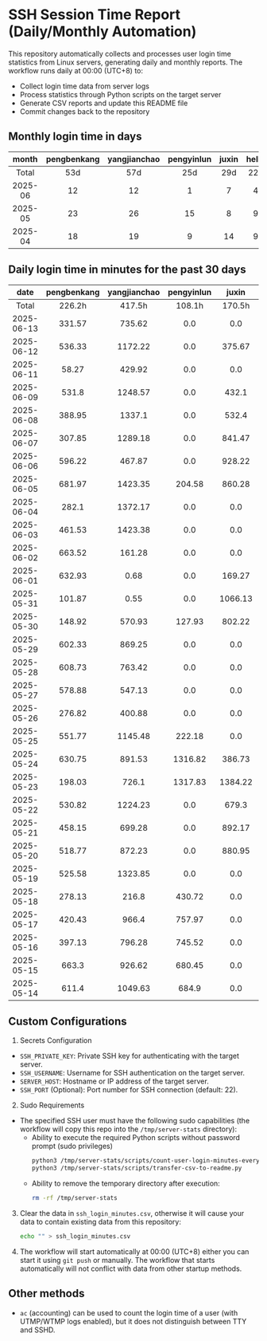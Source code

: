 # SSH Session Time Report (Daily/Monthly Automation)

This repository automatically collects and processes user login time statistics from Linux servers,
generating daily and monthly reports. The workflow runs daily at 00:00 (UTC+8) to:
- Collect login time data from server logs
- Process statistics through Python scripts on the target server
- Generate CSV reports and update this README file
- Commit changes back to the repository

<!-- 
  NOTE: If you need to modify the section titles of the following tables, 
  you must also update the corresponding Python files to maintain consistency.
  Ref: scripts/transfer-csv-to-readme.py
-->
## Monthly login time in days
|  month  | pengbenkang | yangjianchao | pengyinlun | juxin | hello | shenjunzhong | fengjing | wangjianan | chendong | hejun | yangrenyu | xuezeyu | kangyuhan | lzd | yangjingkui | tangminjin |
|:-------:|:-----------:|:------------:|:----------:|:-----:|:-----:|:------------:|:--------:|:----------:|:--------:|:-----:|:---------:|:-------:|:---------:|:---:|:-----------:|:----------:|
|  Total  |     53d     |     57d      |    25d     |  29d  |  22d  |     27d      |    4d    |     6d     |   30d    |   3d  |    38d    |   29d   |    15d    |  6d |     11d     |     1d     |
| 2025-06 |      12     |      12      |     1      |   7   |   4   |      7       |    1     |     0      |    12    |   0   |     6     |    8    |     4     |  3  |      5      |     0      |
| 2025-05 |      23     |      26      |     15     |   8   |   9   |      9       |    0     |     3      |    13    |   1   |     19    |    11   |     7     |  2  |      6      |     1      |
| 2025-04 |      18     |      19      |     9      |   14  |   9   |      11      |    3     |     3      |    5     |   2   |     13    |    10   |     4     |  1  |      0      |     0      |

## Daily login time in minutes for the past 30 days
|    date    | pengbenkang | yangjianchao | pengyinlun |  juxin  | hello  | shenjunzhong | fengjing | wangjianan | chendong | hejun | yangrenyu | xuezeyu | kangyuhan |  lzd  | yangjingkui | tangminjin |
|:----------:|:-----------:|:------------:|:----------:|:-------:|:------:|:------------:|:--------:|:----------:|:--------:|:-----:|:---------:|:-------:|:---------:|:-----:|:-----------:|:----------:|
|   Total    |    226.2h   |    417.5h    |   108.1h   |  170.5h | 15.7h  |    50.1h     |   0.1h   |    7.0h    |  186.3h  |  0.0h |   178.9h  |  160.0h |   33.8h   |  0.7h |    17.5h    |    0.1h    |
| 2025-06-13 |    331.57   |    735.62    |    0.0     |   0.0   |  0.0   |    487.53    |   0.0    |    0.0     | 1005.87  |  0.0  |    0.0    | 1065.68 |   222.33  |  0.0  |     0.0     |    0.0     |
| 2025-06-12 |    536.33   |   1172.22    |    0.0     |  375.67 |  0.0   |    55.73     |   0.0    |    0.0     |  867.55  |  0.0  |    0.0    |  194.93 |   472.27  |  2.12 |     0.0     |    0.0     |
| 2025-06-11 |    58.27    |    429.92    |    0.0     |   0.0   |  0.0   |    223.9     |   3.93   |    0.0     |  220.82  |  0.0  |   428.33  |  154.47 |   356.02  | 14.73 |     0.52    |    0.0     |
| 2025-06-09 |    531.8    |   1248.57    |    0.0     |  432.1  | 46.63  |    448.38    |   0.0    |    0.0     |  868.6   |  0.0  |   354.42  |   0.0   |   500.45  |  3.02 |     0.02    |    0.0     |
| 2025-06-08 |    388.95   |    1337.1    |    0.0     |  532.4  |  0.0   |    94.75     |   0.0    |    0.0     |  46.02   |  0.0  |    0.0    |   0.0   |    0.0    |  0.0  |     0.0     |    0.0     |
| 2025-06-07 |    307.85   |   1289.18    |    0.0     |  841.47 |  0.0   |     0.0      |   0.0    |    0.0     |  475.52  |  0.0  |    0.0    | 1272.62 |    0.0    |  0.0  |     0.0     |    0.0     |
| 2025-06-06 |    596.22   |    467.87    |    0.0     |  928.22 | 101.67 |    119.52    |   0.0    |    0.0     | 1067.55  |  0.0  |   222.67  | 1273.42 |    0.0    |  0.0  |     0.0     |    0.0     |
| 2025-06-05 |    681.97   |   1423.35    |   204.58   |  860.28 | 88.68  |    228.2     |   0.0    |    0.0     | 1067.77  |  0.0  |   814.2   |  556.23 |    0.0    |  0.0  |    153.1    |    0.0     |
| 2025-06-04 |    282.1    |   1372.17    |    0.0     |   0.0   |  25.3  |     0.0      |   0.0    |    0.0     |  627.7   |  0.0  |   911.03  |  630.15 |    0.0    |  0.0  |    217.17   |    0.0     |
| 2025-06-03 |    461.53   |   1423.38    |    0.0     |   0.0   |  0.0   |     0.0      |   0.0    |    0.0     |  858.97  |  0.0  |   631.77  |  130.93 |    0.0    |  0.0  |    166.07   |    0.0     |
| 2025-06-02 |    663.52   |    161.28    |    0.0     |   0.0   |  0.0   |     0.0      |   0.0    |    0.0     |  251.12  |  0.0  |    0.0    |   0.0   |    0.0    |  0.0  |     0.0     |    0.0     |
| 2025-06-01 |    632.93   |     0.68     |    0.0     |  169.27 |  0.0   |     0.0      |   0.0    |    0.0     |  141.57  |  0.0  |    0.0    |   0.0   |    0.0    |  0.0  |     0.0     |    0.0     |
| 2025-05-31 |    101.87   |     0.55     |    0.0     | 1066.13 |  0.0   |     0.0      |   0.0    |    0.0     |  105.6   |  0.0  |    0.0    |   0.0   |    0.0    |  0.0  |     0.0     |    0.0     |
| 2025-05-30 |    148.92   |    570.93    |   127.93   |  802.22 |  43.5  |     0.0      |   0.0    |    0.0     | 1069.93  |  0.0  |   530.48  |   0.0   |   165.08  |  0.0  |    139.0    |    0.0     |
| 2025-05-29 |    602.33   |    869.25    |    0.0     |   0.0   |  0.0   |     0.0      |   0.0    |    4.97    |  692.02  |  0.0  |   634.77  |  380.43 |   239.78  |  0.0  |    108.88   |    0.0     |
| 2025-05-28 |    608.73   |    763.42    |    0.0     |   0.0   | 172.6  |     0.0      |   0.0    |    0.0     |  746.85  |  0.0  |   367.2   |   0.0   |   28.97   |  0.0  |    71.47    |    0.0     |
| 2025-05-27 |    578.88   |    547.13    |    0.0     |   0.0   |  0.0   |    225.83    |   0.0    |    0.0     |  194.22  |  0.0  |  1389.87  | 1237.58 |    0.0    |  25.0 |     0.0     |    6.0     |
| 2025-05-26 |    276.82   |    400.88    |    0.0     |   0.0   |  0.0   |    419.62    |   0.0    |    0.0     |  491.17  |  0.0  |   607.12  |  78.42  |    0.0    |  0.0  |     0.0     |    0.0     |
| 2025-05-25 |    551.77   |   1145.48    |   222.18   |   0.0   |  0.0   |    239.12    |   0.0    |    0.0     |   0.0    |  0.0  |    0.0    |   0.0   |    0.0    |  0.0  |     0.0     |    0.0     |
| 2025-05-24 |    630.75   |    891.53    |  1316.82   |  386.73 |  0.0   |     0.0      |   0.0    |    0.0     |   0.0    |  0.0  |   512.78  |   0.0   |    0.0    |  0.0  |     0.0     |    0.0     |
| 2025-05-23 |    198.03   |    726.1     |  1317.83   | 1384.22 |  0.0   |    246.85    |   0.0    |    0.0     |   0.0    |  0.0  |   677.12  |   0.0   |    0.0    |  0.0  |     0.0     |    0.0     |
| 2025-05-22 |    530.82   |   1224.23    |    0.0     |  679.3  | 90.33  |    200.03    |   0.0    |    0.0     |  295.0   |  0.0  |   176.47  |   0.0   |    0.0    |  0.0  |    174.15   |    0.0     |
| 2025-05-21 |    458.15   |    699.28    |    0.0     |  892.17 |  0.0   |     0.0      |   0.0    |   150.15   |   7.75   |  0.0  |   227.58  |  480.35 |   45.55   |  0.0  |    19.08    |    0.0     |
| 2025-05-20 |    518.77   |    872.23    |    0.0     |  880.95 | 96.25  |     0.0      |   0.0    |   265.1    |   8.68   |  0.0  |   899.13  |  405.45 |    0.0    |  0.0  |     0.0     |    0.0     |
| 2025-05-19 |    525.58   |   1323.85    |    0.0     |   0.0   | 30.08  |     0.0      |   0.0    |    0.0     |  52.62   |  0.0  |   605.1   |  433.93 |    0.0    |  0.0  |     0.0     |    0.0     |
| 2025-05-18 |    278.13   |    216.8     |   430.72   |   0.0   |  0.0   |     0.0      |   0.0    |    0.0     |   0.0    |  0.0  |    0.0    |   0.0   |    0.0    |  0.0  |     0.0     |    0.0     |
| 2025-05-17 |    420.43   |    966.4     |   757.97   |   0.0   |  0.0   |     0.0      |   0.0    |    0.0     |   0.0    |  0.0  |    0.0    |   0.0   |    0.0    |  0.0  |     0.0     |    0.0     |
| 2025-05-16 |    397.13   |    796.28    |   745.52   |   0.0   | 247.23 |     0.0      |   0.0    |    0.0     |   0.0    |  0.0  |   181.12  |   0.0   |    0.0    |  0.0  |     0.0     |    0.0     |
| 2025-05-15 |    663.3    |    926.62    |   680.45   |   0.0   |  0.0   |     0.0      |   0.0    |    0.0     |   0.0    |  0.0  |   312.47  |   0.0   |    0.0    |  0.0  |     0.0     |    0.0     |
| 2025-05-14 |    611.4    |   1049.63    |   684.9    |   0.0   |  0.0   |    16.25     |   0.0    |    0.0     |  15.17   |  0.0  |   249.57  |  1306.4 |    0.0    |  0.0  |     0.05    |    0.0     |

## Custom Configurations
1. Secrets Configuration
  - `SSH_PRIVATE_KEY`: Private SSH key for authenticating with the target server.
  - `SSH_USERNAME`: Username for SSH authentication on the target server.
  - `SERVER_HOST`: Hostname or IP address of the target server.
  - `SSH_PORT` (Optional): Port number for SSH connection (default: 22).
2. Sudo Requirements
  - The specified SSH user must have the following sudo capabilities (the workflow will copy this repo into the `/tmp/server-stats` directory):
    - Ability to execute the required Python scripts without password prompt (sudo privileges)
      ```bash
      python3 /tmp/server-stats/scripts/count-user-login-minutes-every-day.py
      python3 /tmp/server-stats/scripts/transfer-csv-to-readme.py
      ```
    - Ability to remove the temporary directory after execution:
      ```bash
      rm -rf /tmp/server-stats
      ```
3. Clear the data in `ssh_login_minutes.csv`, otherwise it will cause your data to contain existing data from this repository:
   ```bash
   echo "" > ssh_login_minutes.csv
   ```
4. The workflow will start automatically at 00:00 (UTC+8) either you can start it using `git push` or manually.
   The workflow that starts automatically will not conflict with data from other startup methods.

## Other methods
- `ac` (accounting) can be used to count the login time of a user (with UTMP/WTMP logs enabled), but it does not distinguish between TTY and SSHD.

